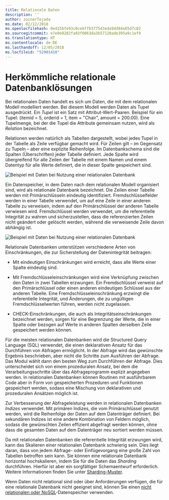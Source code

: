 ```yaml
---
title: Relationale Daten
description: ''
author: zoinerTejada
ms.date: 02/12/2018
ms.openlocfilehash: 0ed15bfe93c0cebffb377543eda9dd84e65d7c02
ms.sourcegitcommit: e7e0e0282fa93f0063da3b57128ade395a9c1ef9
ms.translationtype: HT
ms.contentlocale: de-DE
ms.lasthandoff: 12/05/2018
ms.locfileid: "52901410"
---
```

# <a name="traditional-relational-database-solutions"></a>Herkömmliche relationale Datenbanklösungen

Bei relationalen Daten handelt es sich um Daten, die mit dem relationalen Modell modelliert werden. Bei diesem Modell werden Daten als Tupel ausgedrückt. Ein *Tupel* ist ein Satz mit Attribut-Wert-Paaren. Beispiel für ein Tupel: (itemid = 5, orderid = 1, item = "Chair", amount = 200.00). Eine Tupelmenge, bei der die Tupel die Attribute gemeinsam nutzen, wird als *Relation* bezeichnet. 

Relationen werden natürlich als Tabellen dargestellt, wobei jedes Tupel in der Tabelle als Zeile verfügbar gemacht wird. Für Zeilen gilt – im Gegensatz zu Tupeln – aber eine explizite Reihenfolge. Im Datenbankschema sind die Spalten (Überschriften) jeder Tabelle definiert. Jede Spalte wird übergreifend für alle Zeilen der Tabelle mit einem Namen und einem Datentyp für alle Werte definiert, die in dieser Spalte gespeichert sind.

![Beispiel mit Daten bei Nutzung einer relationalen Datenbank](../images/example-relational.png)

Ein Datenspeicher, in dem Daten nach dem relationalen Modell organisiert sind, wird als relationale Datenbank bezeichnet. Die Zeilen einer Tabelle werden mit Primärschlüsseln eindeutig identifiziert. Fremdschlüsselfelder werden in einer Tabelle verwendet, um auf eine Zeile in einer anderen Tabelle zu verweisen, indem auf den Primärschlüssel der anderen Tabelle verwiesen wird. Fremdschlüssel werden verwendet, um die referentielle Integrität zu wahren und sicherzustellen, dass die referenzierten Zeilen nicht geändert oder gelöscht werden, während die verweisende Zeile davon abhängig ist. 

![Beispiel mit Daten bei Nutzung einer relationalen Datenbank](../images/example-relational2.png)

Relationale Datenbanken unterstützen verschiedene Arten von Einschränkungen, die zur Sicherstellung der Datenintegrität beitragen:

- Mit eindeutigen Einschränkungen wird erreicht, dass alle Werte einer Spalte eindeutig sind. 

- Mit Fremdschlüsseleinschränkungen wird eine Verknüpfung zwischen den Daten in zwei Tabellen erzwungen. Ein Fremdschlüssel verweist auf den Primärschlüssel oder einen anderen eindeutigen Schlüssel aus der anderen Tabelle. Eine Fremdschlüsseleinschränkung erzwingt die referentielle Integrität, und Änderungen, die zu ungültigen Fremdschlüsselwerten führen, werden nicht zugelassen.

- CHECK-Einschränkungen, die auch als Integritätseinschränkungen bezeichnet werden, sorgen für eine Begrenzung der Werte, die in einer Spalte oder bezogen auf Werte in anderen Spalten derselben Zeile gespeichert werden können. 

Für die meisten relationalen Datenbanken wird die Structured Query Language (SQL) verwendet, die einen deklarativen Ansatz für das Durchführen von Abfragen ermöglicht. In der Abfrage wird das gewünschte Ergebnis beschrieben, aber nicht die Schritte zum Ausführen der Abfrage. Das Modul wählt dann den besten Weg zum Durchführen der Abfrage. Dies unterscheidet sich von einem prozeduralen Ansatz, bei dem die Verarbeitungsschritte über das Abfrageprogramm explizit angegeben werden. In relationalen Datenbanken können Routinen mit ausführbarem Code aber in Form von gespeicherten Prozeduren und Funktionen gespeichert werden, sodass eine Mischung von deklarativen und prozeduralen Ansätzen möglich ist.

Zur Verbesserung der Abfrageleistung werden in relationalen Datenbanken *Indizes* verwendet. Mit primären Indizes, die vom Primärschlüssel genutzt werden, wird die Reihenfolge der Daten auf dem Datenträger definiert. Bei sekundären Indizes ist eine andere Kombination von Feldern möglich, sodass die gewünschten Zeilen effizient abgefragt werden können, ohne dass die gesamten Daten auf dem Datenträger neu sortiert werden müssen.

Da mit relationalen Datenbanken die referentielle Integrität erzwungen wird, kann das Skalieren einer relationalen Datenbank schwierig sein. Dies liegt daran, dass von jedem Abfrage- oder Einfügevorgang eine große Zahl von Tabellen betroffen sein kann. Sie können eine relationale Datenbank horizontal hochskalieren, indem Sie für die Daten das *Sharding* durchführen. Hierfür ist aber ein sorgfältiger Schemaentwurf erforderlich. Weitere Informationen finden Sie unter [Sharding-Muster](../../patterns/sharding.md).

Wenn Daten nicht relational sind oder über Anforderungen verfügen, die für eine relationale Datenbank nicht geeignet sind, können Sie einen [nicht relationalen oder NoSQL](../big-data/non-relational-data.md)-Datenspeicher verwenden.
